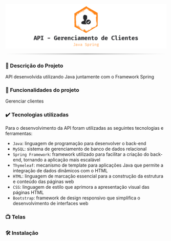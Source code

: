 ![capa](https://github.com/kelvin-hey/api-gerenciamento-de-clientes/blob/main/assets/logo.png)
![linha](https://github.com/kelvin-hey/kelvin-hey/blob/main/assets/line.png)

### 📌 Descrição do Projeto

API desenvolvida utilizando Java juntamente com o Framework Spring 

### 🔨 Funcionalidades do projeto

Gerenciar clientes

### ✔️ Tecnologias utilizadas

Para o desenvolvimento da API foram utilizadas as seguintes tecnologias e ferramentas:

- `Java`: linguagem de programação para desenvolver o back-end
- `MySQL`: sistema de gerenciamento de banco de dados relacional
- `Spring Framework`: framework utilizado para facilitar a criação do back-end, tornando a aplicação mais escalável 
- `Thymeleaf`: mecanismo de template para aplicações Java que permite a integração de dados dinâmicos com o HTML
- `HTML`: linguagem de marcação essencial para a construção da estrutura e conteúdo das páginas web
- `CSS`: linguagem de estilo que aprimora a apresentação visual das páginas HTML
- `Bootstrap`: framework de design responsivo que simplifica o desenvolvimento de interfaces web

### 📺 Telas

### 🛠️ Instalação 
